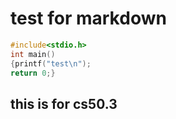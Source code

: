 # test for markdown
```c
#include<stdio.h>
int main()
{printf("test\n");
return 0;}
``` 
## this is for cs50.3
